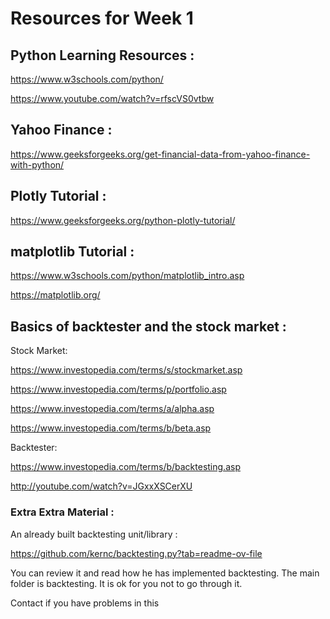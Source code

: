 # Resources for Week 1

## Python Learning Resources :

https://www.w3schools.com/python/

https://www.youtube.com/watch?v=rfscVS0vtbw

## Yahoo Finance :

https://www.geeksforgeeks.org/get-financial-data-from-yahoo-finance-with-python/

## Plotly Tutorial :

https://www.geeksforgeeks.org/python-plotly-tutorial/

## matplotlib Tutorial :

https://www.w3schools.com/python/matplotlib_intro.asp

https://matplotlib.org/

## Basics of backtester and the stock market :

Stock Market:

https://www.investopedia.com/terms/s/stockmarket.asp

https://www.investopedia.com/terms/p/portfolio.asp

https://www.investopedia.com/terms/a/alpha.asp

https://www.investopedia.com/terms/b/beta.asp

Backtester:

https://www.investopedia.com/terms/b/backtesting.asp

http://youtube.com/watch?v=JGxxXSCerXU


### Extra Extra Material :

An already built backtesting unit/library :

https://github.com/kernc/backtesting.py?tab=readme-ov-file

You can review it and read how he has implemented backtesting. The main folder is backtesting. It is ok for you not to go through it.


Contact if you have problems in this

